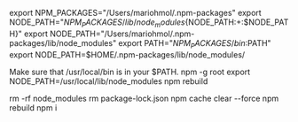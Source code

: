 export NPM_PACKAGES="/Users/mariohmol/.npm-packages"
export NODE_PATH="$NPM_PACKAGES/lib/node_modules${NODE_PATH:+:$NODE_PATH}"
export NODE_PATH="/Users/mariohmol/.npm-packages/lib/node_modules"
export PATH="$NPM_PACKAGES/bin:$PATH"
export NODE_PATH=$HOME/.npm-packages/lib/node_modules/


Make sure that /usr/local/bin is in your $PATH.
npm -g root
export NODE_PATH=/usr/local/lib/node_modules
npm rebuild

rm -rf node_modules
rm package-lock.json
npm cache clear --force
npm rebuild
npm i